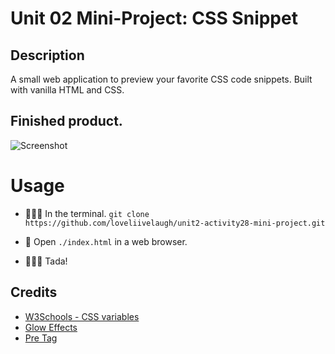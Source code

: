 # Unit 02 Mini-Project: CSS Snippet

## Description
A small web application to preview your favorite CSS code snippets. Built with vanilla HTML and CSS.

## Finished product.

![Screenshot](/Images/css-snippet-gif.gif.png)
# Usage

* 👨🏻‍💻 In the terminal. 
`git clone https://github.com/loveliivelaugh/unit2-activity28-mini-project.git`

* 💬 Open `./index.html` in a web browser.
* 🏋🏻‍♂️ Tada!

## Credits

* [W3Schools - CSS variables](https://www.w3schools.com/css/css3_variables.asp)
* [Glow Effects](https://codersblock.com/blog/creating-glow-effects-with-css/)
* [Pre Tag](https://css-tricks.com/considerations-styling-pre-tag/)
